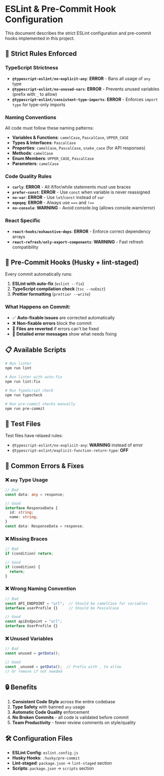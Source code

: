 # ESLint & Pre-Commit Hook Configuration

This document describes the strict ESLint configuration and pre-commit hooks implemented in this project.

## 🚨 Strict Rules Enforced

### TypeScript Strictness
- **`@typescript-eslint/no-explicit-any`**: **ERROR** - Bans all usage of `any` type
- **`@typescript-eslint/no-unused-vars`**: **ERROR** - Prevents unused variables (prefix with `_` to allow)
- **`@typescript-eslint/consistent-type-imports`**: **ERROR** - Enforces `import type` for type-only imports

### Naming Conventions
All code must follow these naming patterns:
- **Variables & Functions**: `camelCase`, `PascalCase`, `UPPER_CASE`
- **Types & Interfaces**: `PascalCase`
- **Properties**: `camelCase`, `PascalCase`, `snake_case` (for API responses)
- **Methods**: `camelCase`
- **Enum Members**: `UPPER_CASE`, `PascalCase`
- **Parameters**: `camelCase`

### Code Quality Rules
- **`curly`**: **ERROR** - All if/for/while statements must use braces
- **`prefer-const`**: **ERROR** - Use `const` when variable is never reassigned
- **`no-var`**: **ERROR** - Use `let`/`const` instead of `var`
- **`eqeqeq`**: **ERROR** - Always use `===` and `!==`
- **`no-console`**: **WARNING** - Avoid console.log (allows console.warn/error)

### React Specific
- **`react-hooks/exhaustive-deps`**: **ERROR** - Enforce correct dependency arrays
- **`react-refresh/only-export-components`**: **WARNING** - Fast refresh compatibility

## 🔧 Pre-Commit Hooks (Husky + lint-staged)

Every commit automatically runs:

1. **ESLint with auto-fix** (`eslint --fix`)
2. **TypeScript compilation check** (`tsc --noEmit`)
3. **Prettier formatting** (`prettier --write`)

### What Happens on Commit:
- ✅ **Auto-fixable issues** are corrected automatically
- ❌ **Non-fixable errors** block the commit
- 🔄 **Files are reverted** if errors can't be fixed
- 📝 **Detailed error messages** show what needs fixing

## 📋 Available Scripts

```bash
# Run linter
npm run lint

# Run linter with auto-fix
npm run lint:fix

# Run TypeScript check
npm run typecheck

# Run pre-commit checks manually
npm run pre-commit
```

## 🎯 Test Files

Test files have relaxed rules:
- `@typescript-eslint/no-explicit-any`: **WARNING** instead of error
- `@typescript-eslint/explicit-function-return-type`: **OFF**

## 🚫 Common Errors & Fixes

### ❌ `any` Type Usage
```typescript
// Bad
const data: any = response;

// Good
interface ResponseData {
  id: string;
  name: string;
}
const data: ResponseData = response;
```

### ❌ Missing Braces
```typescript
// Bad
if (condition) return;

// Good
if (condition) {
  return;
}
```

### ❌ Wrong Naming Convention
```typescript
// Bad
const API_ENDPOINT = "url";  // Should be camelCase for variables
interface userProfile {}     // Should be PascalCase

// Good
const apiEndpoint = "url";
interface UserProfile {}
```

### ❌ Unused Variables
```typescript
// Bad
const unused = getData();

// Good
const _unused = getData();  // Prefix with _ to allow
// Or remove if not needed
```

## 🔒 Benefits

1. **Consistent Code Style** across the entire codebase
2. **Type Safety** with banned `any` usage
3. **Automatic Code Quality** enforcement
4. **No Broken Commits** - all code is validated before commit
5. **Team Productivity** - fewer review comments on style/quality

## 🛠️ Configuration Files

- **ESLint Config**: `eslint.config.js`
- **Husky Hooks**: `.husky/pre-commit`
- **Lint-staged**: `package.json` → `lint-staged` section
- **Scripts**: `package.json` → `scripts` section